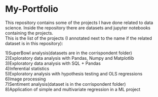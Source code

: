 # My-Portfolio
This repository contains some of the projects I have done related to data science. Inside the repository there are datasets and jupyter notebooks containing the projects.\
This is the list of the projects (I annotated next to the name if the related dataset is in this repository):

1)SuperBowl analysis(datasets are in the corrispondent folder)\
2)Exploratory data analysis with Pandas, Numpy and Matplotlib\
3)Exploratory data analysis with SQL + Pandas\
4)Inferential statistics\
5)Exploratory analysis with hypothesis testing and OLS regressions\
6)Image processing\
7)Sentiment analysis(dataset is in the corrispondent folder)\
8)Application of simple and multivariate regression in a ML project
